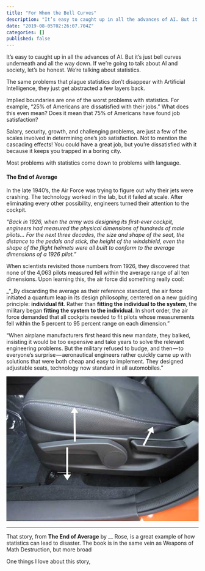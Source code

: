 ```yaml
---
title: "For Whom the Bell Curves"
description: "It’s easy to caught up in all the advances of AI. But it’s just bell curves underneath and all the way down. If we’re going to talk about…"
date: "2019-08-05T02:26:07.704Z"
categories: []
published: false
---
```


It’s easy to caught up in all the advances of AI. But it’s just bell curves underneath and all the way down. If we’re going to talk about AI and society, let’s be honest. We’re talking about statistics. 

The same problems that plague statistics don’t disappear with Artificial Intelligence, they just get abstracted a few layers back.

Implied boundaries are one of the worst problems with statistics. For example, “25% of Americans are dissatisfied with their jobs.” What does this even mean? Does it mean that 75% of Americans have found job satisfaction? 

Salary, security, growth, and challenging problems, are just a few of the scales involved in determining one’s job satisfaction. Not to mention the cascading effects! You could have a great job, but you’re dissatisfied with it because it keeps you trapped in a boring city. 

Most problems with statistics come down to problems with language. 

  

  

  

#### The End of Average

In the late 1940’s, the Air Force was trying to figure out why their jets were crashing. The technology worked in the lab, but it failed at scale. After eliminating every other possibility, engineers turned their attention to the cockpit.

_“Back in 1926, when the army was designing its first-ever cockpit, engineers had measured the physical dimensions of hundreds of male pilots… For the next three decades, the size and shape of the seat, the distance to the pedals and stick, the height of the windshield, even the shape of the flight helmets were all built to conform to the average dimensions of a 1926 pilot.”_

When scientists revisited those numbers from 1926, they discovered that none of the 4,063 pilots measured fell within the average range of all ten dimensions. Upon learning this, the air force did something really cool:

_“_By discarding the average as their reference standard, the air force initiated a quantum leap in its design philosophy, centered on a new guiding principle: **individual fit**. Rather than **fitting the individual to the system**, the military began **fitting the system to the individual**. In short order, the air force demanded that all cockpits needed to fit pilots whose measurements fell within the 5 percent to 95 percent range on each dimension.”

“When airplane manufacturers first heard this new mandate, they balked, insisting it would be too expensive and take years to solve the relevant engineering problems. But the military refused to budge, and then — to everyone’s surprise — aeronautical engineers rather quickly came up with solutions that were both cheap and easy to implement. They designed adjustable seats, technology now standard in all automobiles.”

![](./asset-1.jpeg)

---

That story, from **The End of Average** by \_\_ Rose, is a great example of how statistics can lead to disaster. The book is in the same vein as Weapons of Math Destruction, but more broad

One things I love about this story,
